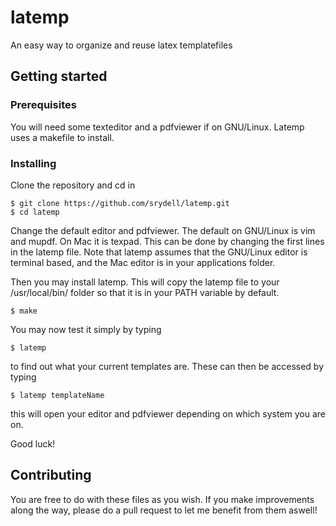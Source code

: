 # latemp

An easy way to organize and reuse latex templatefiles

## Getting started

### Prerequisites

You will need some texteditor and a pdfviewer if on GNU/Linux. Latemp uses a makefile to install.

### Installing

Clone the repository and cd in

```
$ git clone https://github.com/srydell/latemp.git
$ cd latemp
```

Change the default editor and pdfviewer. The default on GNU/Linux is vim and mupdf. On Mac it is texpad. This can be done by changing the first lines in the latemp file. Note that latemp assumes that the GNU/Linux editor is terminal based, and the Mac editor is in your applications folder.

Then you may install latemp. This will copy the latemp file to your /usr/local/bin/ folder so that it is in your PATH variable by default.

```
$ make
```

You may now test it simply by typing

```
$ latemp
```

to find out what your current templates are. These can then be accessed by typing

```
$ latemp templateName
```

this will open your editor and pdfviewer depending on which system you are on.

Good luck!

## Contributing

You are free to do with these files as you wish. If you make improvements along the way, please do a pull request to let me benefit from them aswell!
